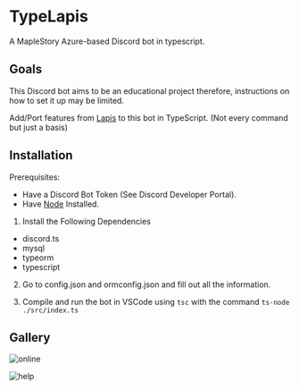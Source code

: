 # TypeLapis
A MapleStory Azure-based Discord bot in typescript.

## Goals
This Discord bot aims to be an educational project therefore, instructions on how to set it up may be limited.

Add/Port features from [Lapis](https://github.com/TEAM-SPIRIT-Productions/Lapis) to this bot in TypeScript. (Not every command but just a basis)

## Installation

Prerequisites:
  - Have a Discord Bot Token (See Discord Developer Portal).
  - Have [Node](https://nodejs.org/en/) Installed.

1. Install the Following Dependencies
  - discord.ts
  - mysql
  - typeorm
  - typescript
  
2. Go to config.json and ormconfig.json and fill out all the information.

3. Compile and run the bot in VSCode using `tsc` with the command `ts-node ./src/index.ts`

## Gallery
  ![online](https://media.discordapp.net/attachments/746519006961336370/807681737005465610/94b629ddeb3957bfa54f47c286e97146.png)

  ![help](https://cdn.discordapp.com/attachments/746519006961336370/807695431924580392/dbbf469d8d692f385f2c906483f9a6f4.png)
